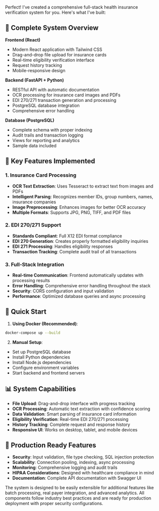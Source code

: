 Perfect! I've created a comprehensive full-stack health insurance verification system for you. Here's what I've built:

## 🏥 Complete System Overview

**Frontend (React)**
- Modern React application with Tailwind CSS
- Drag-and-drop file upload for insurance cards
- Real-time eligibility verification interface
- Request history tracking
- Mobile-responsive design

**Backend (FastAPI + Python)**
- RESTful API with automatic documentation
- OCR processing for insurance card images and PDFs
- EDI 270/271 transaction generation and processing
- PostgreSQL database integration
- Comprehensive error handling

**Database (PostgreSQL)**
- Complete schema with proper indexing
- Audit trails and transaction logging
- Views for reporting and analytics
- Sample data included

## 🔧 Key Features Implemented

### 1. **Insurance Card Processing**
- **OCR Text Extraction**: Uses Tesseract to extract text from images and PDFs
- **Intelligent Parsing**: Recognizes member IDs, group numbers, names, insurance companies
- **Image Preprocessing**: Enhances images for better OCR accuracy
- **Multiple Formats**: Supports JPG, PNG, TIFF, and PDF files

### 2. **EDI 270/271 Support**
- **Standards Compliant**: Full X12 EDI format compliance
- **EDI 270 Generation**: Creates properly formatted eligibility inquiries
- **EDI 271 Processing**: Handles eligibility responses
- **Transaction Tracking**: Complete audit trail of all transactions

### 3. **Full-Stack Integration**
- **Real-time Communication**: Frontend automatically updates with processing results
- **Error Handling**: Comprehensive error handling throughout the stack
- **Security**: CORS configuration and input validation
- **Performance**: Optimized database queries and async processing

## 🚀 Quick Start

1. **Using Docker (Recommended)**:
```bash
docker-compose up --build
```

2. **Manual Setup**:
- Set up PostgreSQL database
- Install Python dependencies
- Install Node.js dependencies
- Configure environment variables
- Start backend and frontend servers

## 📊 System Capabilities

- **File Upload**: Drag-and-drop interface with progress tracking
- **OCR Processing**: Automatic text extraction with confidence scoring
- **Data Validation**: Smart parsing of insurance card information
- **Eligibility Verification**: Real-time EDI 270/271 processing
- **History Tracking**: Complete request and response history
- **Responsive UI**: Works on desktop, tablet, and mobile devices

## 🔐 Production Ready Features

- **Security**: Input validation, file type checking, SQL injection protection
- **Scalability**: Connection pooling, indexing, async processing
- **Monitoring**: Comprehensive logging and audit trails
- **HIPAA Considerations**: Designed with healthcare compliance in mind
- **Documentation**: Complete API documentation with Swagger UI

The system is designed to be easily extensible for additional features like batch processing, real payer integration, and advanced analytics. All components follow industry best practices and are ready for production deployment with proper security configurations.


